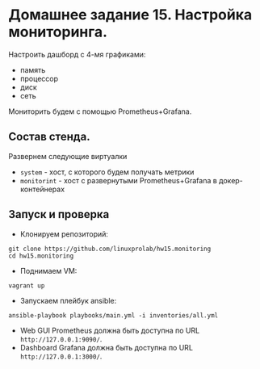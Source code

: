 # Домашнее задание 15. Настройка мониторинга.
Настроить дашборд с 4-мя графиками:
- память
- процессор
- диск
- сеть

Мониторить будем с помощью Prometheus+Grafana.
## Состав стенда.
Развернем следующие виртуалки
- `system` - хост, с которого будем получать метрики
- `monitorint` - хост с развернутыми Prometheus+Grafana в докер-контейнерах

## Запуск и проверка
- Клонируем репозиторий:
```
git clone https://github.com/linuxprolab/hw15.monitoring
cd hw15.monitoring
```
- Поднимаем VM:
```
vagrant up
```
- Запускаем плейбук ansible:
```
ansible-playbook playbooks/main.yml -i inventories/all.yml 
```
- Web GUI Prometheus должна быть доступна по  URL `http://127.0.0.1:9090/`.
- Dashboard Grafana должна быть доступна по  URL `http://127.0.0.1:3000/`.